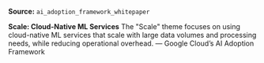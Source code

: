 **Source:** `ai_adoption_framework_whitepaper`

**Scale: Cloud-Native ML Services**
The "Scale" theme focuses on using cloud-native ML services that scale with large data volumes and processing needs, while reducing operational overhead. — Google Cloud’s AI Adoption Framework
